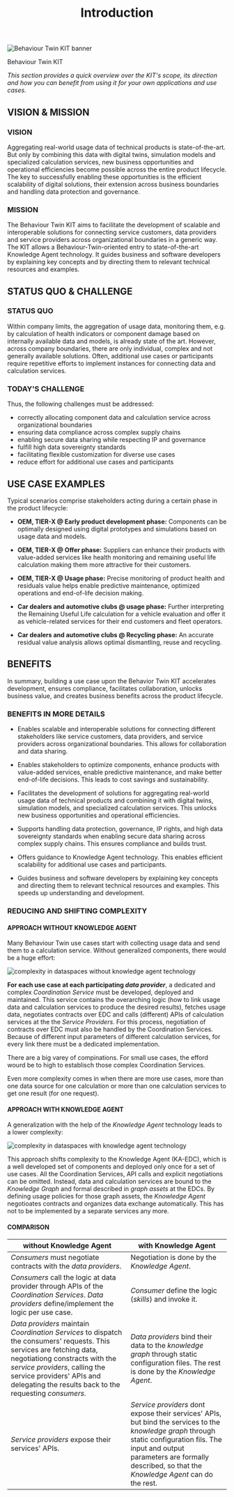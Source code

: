 ﻿---
id: introduction
title: Introduction
description: Behaviour Twin KIT
---

<div style={{display:'block'}}>
  <div style={{display:'inline-block', verticalAlign:'top'}}>

![Behaviour Twin KIT banner](@site/static/img/kit-icons/behaviour-twin-kit-icon-mini.svg)

  </div>
  <div style={{display:'inline-block', fontSize:17, color:'rgb(255,166,1)', marginLeft:7, verticalAlign:'top', paddingTop:6}}>
Behaviour Twin KIT
  </div>
</div>

*This section provides a quick overview over the KIT's scope, its direction and how you can benefit from using it for your own applications and use cases.*

## VISION & MISSION

### VISION

Aggregating real-world usage data of technical products is state-of-the-art. But only by combining this data with digital twins, simulation models and specialized calculation services, new business opportunities and operational efficiencies become possible across the entire product lifecycle. The key to successfully enabling these opportunities is the efficient scalability of digital solutions, their extension across business boundaries and handling data protection and governance.

### MISSION

The Behaviour Twin KIT aims to facilitate the development of scalable and interoperable solutions for connecting service customers, data providers and service providers across organizational boundaries in a generic way. The KIT allows a Behaviour-Twin-oriented entry to state-of-the-art Knowledge Agent technology. It guides business and software developers by explaining key concepts and by directing them to relevant technical resources and examples. 

## STATUS QUO & CHALLENGE

### STATUS QUO

Within company limits, the aggregation of usage data, monitoring them, e.g. by calculation of health indicators or component damage based on internally available data and models, is already state of the art. However, across company boundaries, there are only individual, complex and not generally available solutions. Often, additional use cases or  participants require repetitive efforts to implement instances for connecting data and calculation services.

### TODAY'S CHALLENGE

Thus, the following challenges must be addressed:

- correctly allocating component data and calculation service across organizational boundaries
- ensuring data compliance across complex supply chains
- enabling secure data sharing while respecting IP and governance
- fulfill high data sovereignty standards
- facilitating flexible customization for diverse use cases
- reduce effort for additional use cases and participants

## USE CASE EXAMPLES

Typical scenarios comprise stakeholders acting during a certain phase in the product lifecycle:

- **OEM, TIER-X @ Early product development phase:** Components can be optimally designed using digital prototypes and simulations based on usage data and models.

- **OEM, TIER-X @ Offer phase:** Suppliers can enhance their products with value-added services like health monitoring and remaining useful life calculation making them more attractive for their customers.

- **OEM, TIER-X @ Usage phase:** Precise monitoring of product health and residuals value helps enable predictive maintenance, optimized operations and end-of-life decision making.

- **Car dealers and automotive clubs @ usage phase:** Further interpreting the Remaining Useful Life calculation for a vehicle evaluation and offer it as vehicle-related services for their end customers and fleet operators.

- **Car dealers and automotive clubs @ Recycling phase:** An accurate residual value analysis allows optimal dismantling, reuse and recycling.

## BENEFITS

In summary, building a use case upon the Behavior Twin KIT accelerates development, ensures compliance, facilitates collaboration, unlocks business value, and creates business benefits across the product lifecycle.

### BENEFITS IN MORE DETAILS

- Enables scalable and interoperable solutions for connecting different stakeholders like service customers, data providers, and service providers across organizational boundaries. This allows for collaboration and data sharing.

- Enables stakeholders to optimize components, enhance products with value-added services, enable predictive maintenance, and make better end-of-life decisions. This leads to cost savings and sustainability.

- Facilitates the development of solutions for aggregating real-world usage data of technical products and combining it with digital twins, simulation models, and specialized calculation services. This unlocks new business opportunities and operational efficiencies.

- Supports handling data protection, governance, IP rights, and high data sovereignty standards when enabling secure data sharing across complex supply chains. This ensures compliance and builds trust.

- Offers guidance to Knowledge Agent technology. This enables efficient scalability for additional use cases and participants. 

- Guides business and software developers by explaining key concepts and directing them to relevant technical resources and examples. This speeds up understanding and development.

### REDUCING AND SHIFTING COMPLEXITY

#### APPROACH WITHOUT KNOWLEDGE AGENT

Many Behaviour Twin use cases start with collecting usage data and send them to a calculation service. Without generalized components, there would be a huge effort:

![complexity in dataspaces without knowledge agent technology](./assets/complex-dataspace.drawio.svg)

**For each use case at each participating *data provider***, a dedicated and complex *Coordination Service* must be developed, deployed and maintained. This service contains the overarching logic (how to link usage data and calculation services to produce the desired results), fetches usage data, negotiates contracts over EDC and calls (different) APIs of calculation services at the the *Service Providers*. For this process, negotiation of contracts over EDC must also be handled by the Coordination Services. Because of different input parameters of different calculation services, for every link there must be a dedicated implementation.

There are a big varey of compinations. For small use cases, the efford wourd be to high to establisch those complex Coordination Services.

Even more complexity comes in when there are more use cases, more than one data source for one calculation or more than one calculation services to get one result (for one request).

#### APPROACH WITH KNOWLEDGE AGENT

A generalization with the help of the *Knowledge Agent* technology leads to a lower complexity:

![complexity in dataspaces with knowledge agent technology](./assets/dataspace-knowledge-agent.drawio.svg)

This approach shifts complexity to the Knowledge Agent (KA-EDC), which is a well developed set of components and deployed only once for a set of use cases. All the Coordination Services, API calls and explicit negotiations can be omitted. Instead, data and calculation services are bound to the *Knowledge Graph* and formal described in *graph assets* at the EDCs. By defining usage policies for those graph assets, the *Knowledge Agent* negotioates contracts and organizes data exchange automatically. This has not to be implemented by a separate services any more.

#### COMPARISON

| without Knowledge Agent | with Knowledge Agent |
| --- | --- |
| *Consumers* must negotiate contracts with the *data providers*. | Negotiation is done by the *Knowledge Agent*. |
| *Consumers* call the logic at data provider through APIs of the *Coordination Services*. *Data providers* define/implement the logic per use case. | *Consumer* define the logic (*skills*) and invoke it. |
| *Data providers* maintain *Coordination Services* to dispatch the consumers' requests. This services are fetching data, negotiationg constracts with the *service providers*, calling the service providers' APIs and delegating the results back to the requesting *consumers*. | *Data providers* bind their data to the *knowledge graph* through static configuration files. The rest is done by the *Knowledge Agent*. |
| *Service providers* expose their services' APIs. | *Service providers* dont expose their services' APIs, but bind the services  to the *knowledge graph* through static configuration fils. The input and output parameters are formally described, so that the *Knowledge Agent* can do the rest. |
